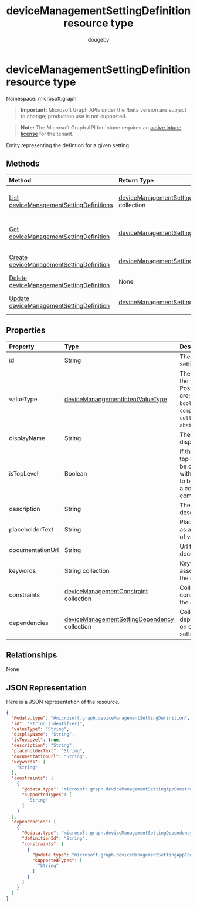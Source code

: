 ﻿---
title: "deviceManagementSettingDefinition resource type"
description: "Entity representing the defintion for a given setting"
author: "dougeby"
localization_priority: Normal
ms.prod: "intune"
doc_type: resourcePageType
---

# deviceManagementSettingDefinition resource type

Namespace: microsoft.graph

> **Important:** Microsoft Graph APIs under the /beta version are subject to change; production use is not supported.

> **Note:** The Microsoft Graph API for Intune requires an [active Intune license](https://go.microsoft.com/fwlink/?linkid=839381) for the tenant.

Entity representing the defintion for a given setting

## Methods

| Method                                                                                                             | Return Type                                                                                                           | Description                                                                                                                                                  |
| :----------------------------------------------------------------------------------------------------------------- | :-------------------------------------------------------------------------------------------------------------------- | :----------------------------------------------------------------------------------------------------------------------------------------------------------- |
| [List deviceManagementSettingDefinitions](../api/intune-deviceintent-devicemanagementsettingdefinition-list.md)    | [deviceManagementSettingDefinition](../resources/intune-deviceintent-devicemanagementsettingdefinition.md) collection | List properties and relationships of the [deviceManagementSettingDefinition](../resources/intune-deviceintent-devicemanagementsettingdefinition.md) objects. |
| [Get deviceManagementSettingDefinition](../api/intune-deviceintent-devicemanagementsettingdefinition-get.md)       | [deviceManagementSettingDefinition](../resources/intune-deviceintent-devicemanagementsettingdefinition.md)            | Read properties and relationships of the [deviceManagementSettingDefinition](../resources/intune-deviceintent-devicemanagementsettingdefinition.md) object.  |
| [Create deviceManagementSettingDefinition](../api/intune-deviceintent-devicemanagementsettingdefinition-create.md) | [deviceManagementSettingDefinition](../resources/intune-deviceintent-devicemanagementsettingdefinition.md)            | Create a new [deviceManagementSettingDefinition](../resources/intune-deviceintent-devicemanagementsettingdefinition.md) object.                              |
| [Delete deviceManagementSettingDefinition](../api/intune-deviceintent-devicemanagementsettingdefinition-delete.md) | None                                                                                                                  | Deletes a [deviceManagementSettingDefinition](../resources/intune-deviceintent-devicemanagementsettingdefinition.md).                                        |
| [Update deviceManagementSettingDefinition](../api/intune-deviceintent-devicemanagementsettingdefinition-update.md) | [deviceManagementSettingDefinition](../resources/intune-deviceintent-devicemanagementsettingdefinition.md)            | Update the properties of a [deviceManagementSettingDefinition](../resources/intune-deviceintent-devicemanagementsettingdefinition.md) object.                |

## Properties

| Property         | Type                                                                                                                  | Description                                                                                                                  |
| :--------------- | :-------------------------------------------------------------------------------------------------------------------- | :--------------------------------------------------------------------------------------------------------------------------- |
| id               | String                                                                                                                | The ID of the setting definition                                                                                             |
| valueType        | [deviceManangementIntentValueType](../resources/intune-deviceintent-devicemanangementintentvaluetype.md)              | The data type of the value. Possible values are: `integer`, `boolean`, `string`, `complex`, `collection`, `abstractComplex`. |
| displayName      | String                                                                                                                | The setting's display name                                                                                                   |
| isTopLevel       | Boolean                                                                                                               | If the setting is top level, it can be configured without the need to be wrapped in a collection or complex setting          |
| description      | String                                                                                                                | The setting's description                                                                                                    |
| placeholderText  | String                                                                                                                | Placeholder text as an example of valid input                                                                                |
| documentationUrl | String                                                                                                                | Url to setting documentation                                                                                                 |
| keywords         | String collection                                                                                                     | Keywords associated with the setting                                                                                         |
| constraints      | [deviceManagementConstraint](../resources/intune-deviceintent-devicemanagementconstraint.md) collection               | Collection of constraints for the setting value                                                                              |
| dependencies     | [deviceManagementSettingDependency](../resources/intune-deviceintent-devicemanagementsettingdependency.md) collection | Collection of dependencies on other settings                                                                                 |

## Relationships

None

## JSON Representation

Here is a JSON representation of the resource.

<!-- {
  "blockType": "resource",
  "keyProperty": "id",
  "@odata.type": "microsoft.graph.deviceManagementSettingDefinition"
}
-->

```json
{
  "@odata.type": "#microsoft.graph.deviceManagementSettingDefinition",
  "id": "String (identifier)",
  "valueType": "String",
  "displayName": "String",
  "isTopLevel": true,
  "description": "String",
  "placeholderText": "String",
  "documentationUrl": "String",
  "keywords": [
    "String"
  ],
  "constraints": [
    {
      "@odata.type": "microsoft.graph.deviceManagementSettingAppConstraint",
      "supportedTypes": [
        "String"
      ]
    }
  ],
  "dependencies": [
    {
      "@odata.type": "microsoft.graph.deviceManagementSettingDependency",
      "definitionId": "String",
      "constraints": [
        {
          "@odata.type": "microsoft.graph.deviceManagementSettingAppConstraint",
          "supportedTypes": [
            "String"
          ]
        }
      ]
    }
  ]
}
```
